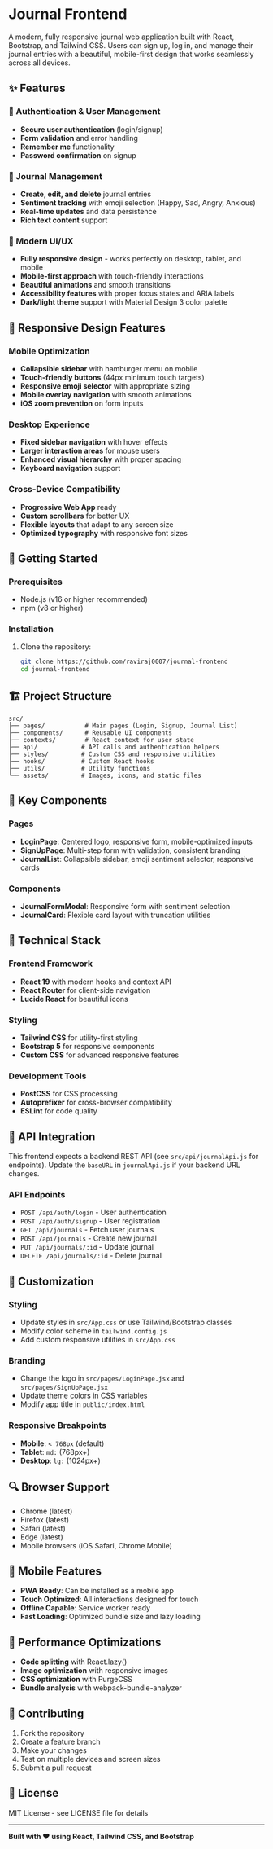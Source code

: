 # Journal Frontend

A modern, fully responsive journal web application built with React, Bootstrap, and Tailwind CSS. Users can sign up, log in, and manage their journal entries with a beautiful, mobile-first design that works seamlessly across all devices.

## ✨ Features

### 🔐 Authentication & User Management
- **Secure user authentication** (login/signup)
- **Form validation** and error handling
- **Remember me** functionality
- **Password confirmation** on signup

### 📝 Journal Management
- **Create, edit, and delete** journal entries
- **Sentiment tracking** with emoji selection (Happy, Sad, Angry, Anxious)
- **Real-time updates** and data persistence
- **Rich text content** support

### 🎨 Modern UI/UX
- **Fully responsive design** - works perfectly on desktop, tablet, and mobile
- **Mobile-first approach** with touch-friendly interactions
- **Beautiful animations** and smooth transitions
- **Accessibility features** with proper focus states and ARIA labels
- **Dark/light theme** support with Material Design 3 color palette

## 📱 Responsive Design Features

### Mobile Optimization
- **Collapsible sidebar** with hamburger menu on mobile
- **Touch-friendly buttons** (44px minimum touch targets)
- **Responsive emoji selector** with appropriate sizing
- **Mobile overlay navigation** with smooth animations
- **iOS zoom prevention** on form inputs

### Desktop Experience
- **Fixed sidebar navigation** with hover effects
- **Larger interaction areas** for mouse users
- **Enhanced visual hierarchy** with proper spacing
- **Keyboard navigation** support

### Cross-Device Compatibility
- **Progressive Web App** ready
- **Custom scrollbars** for better UX
- **Flexible layouts** that adapt to any screen size
- **Optimized typography** with responsive font sizes

## 🚀 Getting Started

### Prerequisites
- Node.js (v16 or higher recommended)
- npm (v8 or higher)

### Installation
1. Clone the repository:
   ```bash
   git clone https://github.com/raviraj0007/journal-frontend
   cd journal-frontend
   ```


## 🏗️ Project Structure
```
src/
├── pages/           # Main pages (Login, Signup, Journal List)
├── components/      # Reusable UI components
├── contexts/        # React context for user state
├── api/            # API calls and authentication helpers
├── styles/         # Custom CSS and responsive utilities
├── hooks/          # Custom React hooks
├── utils/          # Utility functions
└── assets/         # Images, icons, and static files
```

## 🎯 Key Components

### Pages
- **LoginPage**: Centered logo, responsive form, mobile-optimized inputs
- **SignUpPage**: Multi-step form with validation, consistent branding
- **JournalList**: Collapsible sidebar, emoji sentiment selector, responsive cards

### Components
- **JournalFormModal**: Responsive form with sentiment selection
- **JournalCard**: Flexible card layout with truncation utilities

## 🔧 Technical Stack

### Frontend Framework
- **React 19** with modern hooks and context API
- **React Router** for client-side navigation
- **Lucide React** for beautiful icons

### Styling
- **Tailwind CSS** for utility-first styling
- **Bootstrap 5** for responsive components
- **Custom CSS** for advanced responsive features

### Development Tools
- **PostCSS** for CSS processing
- **Autoprefixer** for cross-browser compatibility
- **ESLint** for code quality

## 📡 API Integration
This frontend expects a backend REST API (see `src/api/journalApi.js` for endpoints). Update the `baseURL` in `journalApi.js` if your backend URL changes.

### API Endpoints
- `POST /api/auth/login` - User authentication
- `POST /api/auth/signup` - User registration
- `GET /api/journals` - Fetch user journals
- `POST /api/journals` - Create new journal
- `PUT /api/journals/:id` - Update journal
- `DELETE /api/journals/:id` - Delete journal

## 🎨 Customization

### Styling
- Update styles in `src/App.css` or use Tailwind/Bootstrap classes
- Modify color scheme in `tailwind.config.js`
- Add custom responsive utilities in `src/App.css`

### Branding
- Change the logo in `src/pages/LoginPage.jsx` and `src/pages/SignUpPage.jsx`
- Update theme colors in CSS variables
- Modify app title in `public/index.html`

### Responsive Breakpoints
- **Mobile**: `< 768px` (default)
- **Tablet**: `md:` (768px+)
- **Desktop**: `lg:` (1024px+)

## 🔍 Browser Support
- Chrome (latest)
- Firefox (latest)
- Safari (latest)
- Edge (latest)
- Mobile browsers (iOS Safari, Chrome Mobile)

## 📱 Mobile Features
- **PWA Ready**: Can be installed as a mobile app
- **Touch Optimized**: All interactions designed for touch
- **Offline Capable**: Service worker ready
- **Fast Loading**: Optimized bundle size and lazy loading

## 🚀 Performance Optimizations
- **Code splitting** with React.lazy()
- **Image optimization** with responsive images
- **CSS optimization** with PurgeCSS
- **Bundle analysis** with webpack-bundle-analyzer

## 🤝 Contributing
1. Fork the repository
2. Create a feature branch
3. Make your changes
4. Test on multiple devices and screen sizes
5. Submit a pull request

## 📄 License
MIT License - see LICENSE file for details

---

**Built with ❤️ using React, Tailwind CSS, and Bootstrap**
